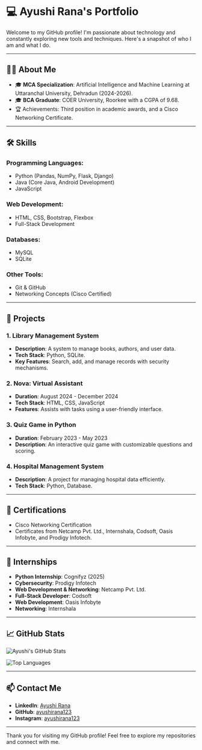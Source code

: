 # 💻 Ayushi Rana's Portfolio

Welcome to my GitHub profile! I'm passionate about technology and constantly exploring new tools and techniques. Here's a snapshot of who I am and what I do.

---

## 👩‍💻 About Me

- 🎓 **MCA Specialization**: Artificial Intelligence and Machine Learning at Uttaranchal University, Dehradun (2024-2026).
- 🎓 **BCA Graduate**: COER University, Roorkee with a CGPA of 9.68.
- 🏆 Achievements: Third position in  academic awards, and a Cisco Networking Certificate.
  

---

## 🛠️ Skills

### Programming Languages:
- Python (Pandas, NumPy, Flask, Django)
- Java (Core Java, Android Development)
- JavaScript

### Web Development:
- HTML, CSS, Bootstrap, Flexbox
- Full-Stack Development

### Databases:
- MySQL
- SQLite

### Other Tools:
- Git & GitHub
- Networking Concepts (Cisco Certified)

---

## 📂 Projects

### 1. **Library Management System**
- **Description**: A system to manage books, authors, and user data.
- **Tech Stack**: Python, SQLite.
- **Key Features**: Search, add, and manage records with security mechanisms.

### 2. **Nova: Virtual Assistant**
- **Duration**: August 2024 - December 2024
- **Tech Stack**: HTML, CSS, JavaScript
- **Features**: Assists with tasks using a user-friendly interface.

### 3. **Quiz Game in Python**
- **Duration**: February 2023 - May 2023
- **Description**: An interactive quiz game with customizable questions and scoring.

### 4. **Hospital Management System**
- **Description**: A project for managing hospital data efficiently.
- **Tech Stack**: Python, Database.

---

## 🌟 Certifications

- Cisco Networking Certification
- Certificates from Netcamp Pvt. Ltd., Internshala, Codsoft, Oasis Infobyte, and Prodigy Infotech.

---

## 🏢 Internships

- **Python Internship**: Cognifyz (2025)
- **Cybersecurity**: Prodigy Infotech
- **Web Development & Networking**: Netcamp Pvt. Ltd.
- **Full-Stack Developer**: Codsoft
- **Web Development**: Oasis Infobyte
- **Networking**: Internshala

---

## 📈 GitHub Stats

![Ayushi's GitHub Stats](https://github-readme-stats.vercel.app/api?username=ayushirana123&show_icons=true&theme=radical)

![Top Languages](https://github-readme-stats.vercel.app/api/top-langs/?username=ayushirana123&layout=compact&theme=radical)

---

## 📫 Contact Me

- **LinkedIn**: [Ayushi Rana](https://www.linkedin.com/in/ayushi-rana)
- **GitHub**: [ayushirana123](https://github.com/ayushirana123)
- **Instagram**: [ayushirana123](https://instagram.com/ayushirana123)

---

Thank you for visiting my GitHub profile! Feel free to explore my repositories and connect with me.
